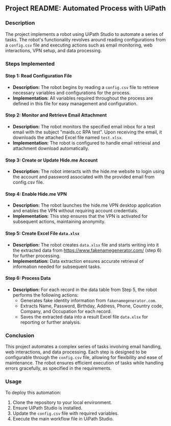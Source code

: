 ## Project README: Automated Process with UiPath

### Description

The project implements a robot using UiPath Studio to automate a series of tasks. The robot's functionality revolves around reading configurations from a `config.csv` file and executing actions such as email monitoring, web interactions, VPN setup, and data processing.

### Steps Implemented

#### Step 1: Read Configuration File

- **Description:** The robot begins by reading a `config.csv` file to retrieve necessary variables and configurations for the process.
- **Implementation:** All variables required throughout the process are defined in this file for easy management and configuration.

#### Step 2: Monitor and Retrieve Email Attachment

- **Description:** The robot monitors the specified email inbox for a test email with the subject "maids.cc RPA test". Upon receiving the email, it downloads the attached Excel file named `test.xlsx`.
- **Implementation:** The robot is configured to handle email retrieval and attachment download automatically.

#### Step 3: Create or Update Hide.me Account

- **Description:** The robot interacts with the hide.me website to login using the account and password associated with the provided email from config.csv file.

#### Step 4: Enable Hide.me VPN

- **Description:** The robot launches the hide.me VPN desktop application and enables the VPN without requiring account credentials.
- **Implementation:** This step ensures that the VPN is activated for subsequent actions, maintaining anonymity.

#### Step 5: Create Excel File `data.xlsx`

- **Description:** The robot creates `data.xlsx` file and starts writing into it the extracted data from https://www.fakenamegenerator.com/ (step 6) for further processing.
- **Implementation:** Data extraction ensures accurate retrieval of information needed for subsequent tasks.

#### Step 6: Process Data

- **Description:** For each record in the data table from Step 5, the robot performs the following actions:
  - Generates fake identity information from `fakenamegenerator.com`.
  - Extracts Name, Password, Birthday, Address, Phone, Country code, Company, and Occupation for each record.
  - Saves the extracted data into a result Excel file `data.xlsx` for reporting or further analysis.

### Conclusion

This project automates a complex series of tasks involving email handling, web interactions, and data processing. Each step is designed to be configurable through the `config.csv` file, allowing for flexibility and ease of maintenance. The robot ensures efficient execution of tasks while handling errors gracefully, as specified in the requirements.

### Usage

To deploy this automation:
1. Clone the repository to your local environment.
2. Ensure UiPath Studio is installed.
3. Update the `config.csv` file with required variables.
4. Execute the main workflow file in UiPath Studio.
